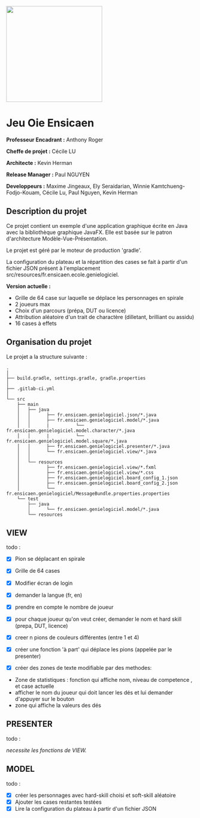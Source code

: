 [<img src="https://www.ensicaen.fr/wp-content/uploads/2017/02/LogoEnsicaen.gif" width="256" >](https://www.ensicaen.fr)

Jeu Oie Ensicaen
================

**Professeur Encadrant :** Anthony Roger

**Cheffe de projet :** Cécile LU

**Architecte :** Kevin Herman

**Release Manager :** Paul NGUYEN

**Developpeurs :** Maxime Jingeaux, Ely Seraidarian, Winnie Kamtchueng-Fodjo-Kouam, Cécile Lu, Paul Nguyen, Kevin Herman

## Description du projet

Ce projet contient un exemple d'une application graphique écrite en Java avec
la bibliothèque graphique JavaFX. Elle est basée sur le patron d'architecture
Modèle-Vue-Présentation.

Le projet est géré par le moteur de production 'gradle'.

La configuration du plateau et la répartition des cases se fait à partir d'un fichier JSON présent à l'emplacement src/resources/fr.ensicaen.ecole.genielogiciel.

**Version actuelle :** 
- Grille de 64 case sur laquelle se déplace les personnages en spirale
- 2 joueurs max
- Choix d'un parcours (prépa, DUT ou licence)
- Attribution aléatoire d'un trait de charactère (dilletant, brilliant ou assidu)
- 16 cases à effets

## Organisation du projet

Le projet a la structure suivante :

    .
    │
    ├── build.gradle, settings.gradle, gradle.properties
    │
    ├── .gitlab-ci.yml
    │
    └── src
        ├── main
        │   ├── java
        │   │      ├── fr.ensicaen.genielogiciel.json/*.java
        │   │      ├── fr.ensicaen.genielogiciel.model/*.java
        │   │      |          └── fr.ensicaen.genielogiciel.model.character/*.java
        │   │      |          └── fr.ensicaen.genielogiciel.model.square/*.java
        │   │      ├── fr.ensicaen.genielogiciel.presenter/*.java
        │   │      └── fr.ensicaen.genielogiciel.view/*.java
        │   │
        │   └── resources
        │          ├── fr.ensicaen.genielogiciel.view/*.fxml
        │          ├── fr.ensicaen.genielogiciel.view/*.css
        │          ├── fr.ensicaen.genielogiciel.board_config_1.json
        │          ├── fr.ensicaen.genielogiciel.board_config_2.json
        │          └── fr.ensicaen.genielogiciel/MessageBundle.properties.properties
        └── test
            ├── java
            │      └── fr.ensicaen.genielogiciel.model/*.java
            └── resources

## VIEW
todo : 

- [x] Pion se déplacant en spirale
- [x] Grille de 64 cases
- [x] Modifier écran de login
- [x] demander la langue (fr, en)
- [x] prendre en compte le nombre de joueur
- [x] pour chaque joueur qu'on veut créer, demander le nom et hard skill (prepa, DUT, licence)

- [x] creer n pions de couleurs différentes (entre 1 et 4)

- [x] créer une fonction 'à part' qui déplace les pions (appelée par le presenter)

- [x] créer des zones de texte modifiable par des methodes: 
- Zone de statistiques : fonction qui affiche nom, niveau de competence , et case actuelle
- afficher le nom du joueur qui doit lancer les dés et lui demander d'appuyer sur le bouton
- zone qui affiche la valeurs des dés

## PRESENTER
todo :

*necessite les fonctions de VIEW.*

## MODEL 
todo :

- [x] créer les personnages avec hard-skill choisi et soft-skill aléatoire
- [x] Ajouter les cases restantes testées
- [x] Lire la configuration du plateau à partir d'un fichier JSON